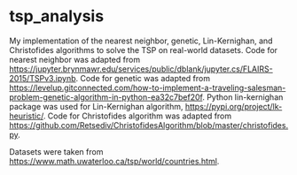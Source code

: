 # tsp_analysis
My implementation of the nearest neighbor, genetic, Lin-Kernighan, and Christofides algorithms to solve the TSP on real-world datasets. Code for nearest neighbor was adapted from https://jupyter.brynmawr.edu/services/public/dblank/jupyter.cs/FLAIRS-2015/TSPv3.ipynb. Code for genetic was adapted from https://levelup.gitconnected.com/how-to-implement-a-traveling-salesman-problem-genetic-algorithm-in-python-ea32c7bef20f. Python lin-kernighan package was used for Lin-Kernighan algorithm, https://pypi.org/project/lk-heuristic/. Code for Christofides algorithm was adapted from https://github.com/Retsediv/ChristofidesAlgorithm/blob/master/christofides.py. 

Datasets were taken from https://www.math.uwaterloo.ca/tsp/world/countries.html. 
